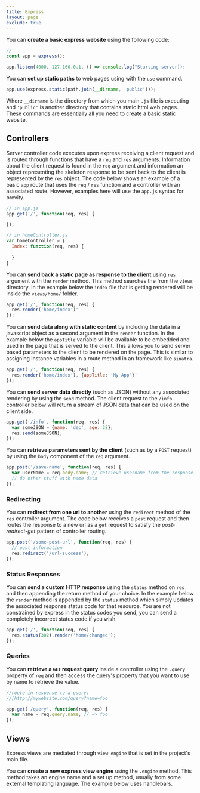 ```yaml
---
title: Express
layout: page
exclude: true
---
```

You can **create a basic express website** using the following code:
```javascript
//
const app = express();

app.listen(4000, 127.160.0.1, () => console.log("Starting server));
```
You can **set up static paths** to web pages using with the `use` command.
```javascript
app.use(express.static(path.join(__dirname, 'public')));
```
Where `__dirname` is the directory from which you main `.js` file is executing and `'public'` is another directory that contains static html web pages. These commands are essentially all you need to create a basic static website.

## Controllers
Server controller code executes upon express receiving a client request and is routed through functions that have a `req` and `res` arguments. Information about the client request is found in the `req` argument and information an object representing the skeleton response to be sent back to the client is represented by the `res` object. The code below shows an example of a basic `app` route that uses the `req` / `res` function and a controller with an associated route. However, examples here will use the `app.js` syntax for brevity.
```js
// in app.js
app.get('/', function(req, res) {

});

// in homeController.js
var homeController = {
  Index: function(req, res) {
    
  }
}
```

You can **send back a static page as response to the client** using `res` argument with the `render` method. This method searches the from the `views` directory. In the example below the `index` file that is getting rendered will be inside the `views/home/` folder.
```js
app.get('/', function(req, res) {
  res.render('home/index')'
});
```

You can **send data along with static content** by including the data in a javascript object as a second argument in the `render` function. In the example below the `appTitle` variable will be available to be embedded and used in the page that is served to the client. This allows you to send server based parameters to the client to be rendered on the page. This is similar to assigning instance variables in a route method in an framework like `sinatra`.
```js
app.get('/', function(req, res) {
  res.render('home/index'), {appTitle: 'My App'}'
});
```

You can **send server data directly** (such as JSON) without any associated rendering by using the `send` method. The client request to the `/info` controller below will return a stream of JSON data that can be used on the client side.
```js
app.get('/info', function(req, res) {
  var someJSON = {name: 'dec', age: 28};
  res.send(someJSON);
});
```

You can **retrieve parameters sent by the client** (such as by a `POST` request) by using the `body` component of the `req` argument.
```js
app.post('/save-name', function(req, res) {
  var userName = req.body.name; // retrieve username from the response body
  // do other stuff with name data
});
```

### Redirecting
You can **redirect from one url to another** using the `redirect` method of the `res` controller argument. The code below receives a `post` request and then routes the response to a new url as a `get` request to satisfy the *post-redirect-get* pattern of controller routing.
```js
app.post('/some-post-url', function(req, res) {
  // post information
  res.redirect('/url-success');
});
```

### Status Responses
You can **send a custom HTTP response** using the `status` method on `res` and then appending the return method of your choice. In the example below the `render` method is appended by the `status` method which simply updates the associated response status code for that resource. You are not constrained by express in the status codes you send, you can send a completely incorrect status code if you wish.
```js
app.get('/', function(req, res) {
  res.status(302).render('home/changed');
});
```

### Queries
You can **retrieve a `GET` request query** inside a controller using the `.query` property of `req` and then access the query's property that you want to use by name to retrieve the value.
```js
//route in response to a query:
//[http://mywebsite.com/query?name=foo

app.get('/query', function(req, res) {
  var name = req.query.name; // => foo
});
```

## Views
Express views are mediated through `view engine` that is set in the project's main file. 

You can **create a new express view engine** using the `.engine` method. This method takes an engine name and a set up method, usually from some external templating language. The example below uses handlebars.
```js

```
<!--stackedit_data:
eyJoaXN0b3J5IjpbLTQ0NzUzNDk1NCwtMTQ4NjgzMDIyNiw5NT
g2MzQzNzcsODk0MjI3Mzg3LC0xNjEzNTQwMTc0XX0=
-->